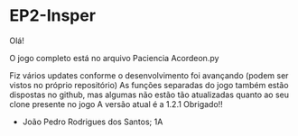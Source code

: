 # EP2-Insper
Olá!

O jogo completo está no arquivo Paciencia Acordeon.py

Fiz vários updates conforme o desenvolvimento foi avançando (podem ser vistos no próprio repositório)
As funções separadas do jogo também estão dispostas no github, mas algumas não estão tão atualizadas quanto ao seu clone presente no jogo
A versão atual é a 1.2.1
Obrigado!!
- João Pedro Rodrigues dos Santos; 1A

